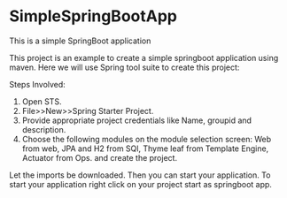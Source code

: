 # SimpleSpringBootApp
This is a simple SpringBoot application

This project is an example to create a simple springboot application using maven.
Here we will use Spring tool suite to create this project:

Steps Involved:
1) Open STS.
2) File>>New>>Spring Starter Project.
3) Provide appropriate project credentials like Name, groupid and description.
4) Choose the following modules on the module selection screen:
      Web from web, JPA and H2 from SQl, Thyme leaf from Template Engine, Actuator from Ops.
and create the project.

Let the imports be downloaded. Then you can start your application.
To start your application right click on your project start as springboot app.
